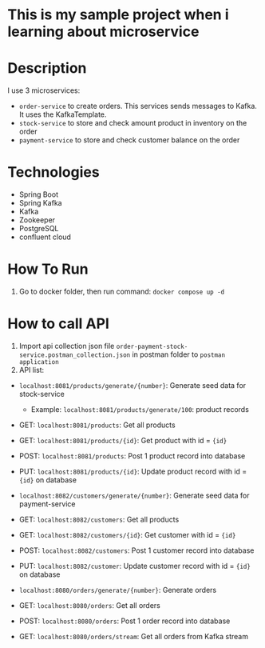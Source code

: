 # This is my sample project when i learning about microservice
# Description
I use 3 microservices: 
- `order-service` to create orders. This services sends messages to Kafka. It uses the KafkaTemplate.
- `stock-service` to store and check amount product in inventory on the order
- `payment-service` to store and check customer balance on the order

# Technologies
- Spring Boot
- Spring Kafka
- Kafka
- Zookeeper
- PostgreSQL
- confluent cloud

# How To Run
1. Go to docker folder, then run command: `docker compose up -d`

# How to call API
1. Import api collection json file `order-payment-stock-service.postman_collection.json` in postman folder to `postman application`
2. API list:
- `localhost:8081/products/generate/{number}`: Generate seed data for stock-service
  + Example: `localhost:8081/products/generate/100`: product records
- GET: `localhost:8081/products`: Get all products
- GET: `localhost:8081/products/{id}`: Get product with id = `{id}`
- POST: `localhost:8081/products`: Post 1 product record into database
- PUT: `localhost:8081/products/{id}`: Update product record with id = `{id}` on database

- `localhost:8082/customers/generate/{number}`: Generate seed data for payment-service
- GET: `localhost:8082/customers`: Get all products
- GET: `localhost:8082/customers/{id}`: Get customer with id = `{id}`
- POST: `localhost:8082/customers`: Post 1 customer record into database
- PUT: `localhost:8082/customer`: Update customer record with id = `{id}` on database

- `localhost:8080/orders/generate/{number}`: Generate orders
- GET: `localhost:8080/orders`: Get all orders
- POST: `localhost:8080/orders`: Post 1 order record into database
- GET: `localhost:8080/orders/stream`: Get all orders from Kafka stream
